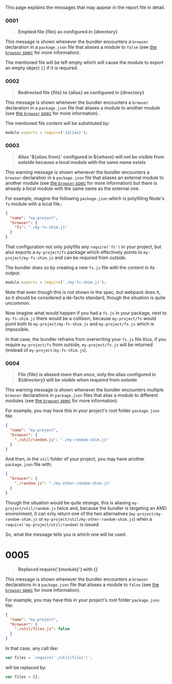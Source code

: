 This page explains the messages that may appear in the report file in detail.

### 0001
> **Emptied file {file} as configured in {directory}**

This message is shown whenever the bundler encounters a `browser` declaration in a `package.json` file that aliases a module to `false` (see [the `browser` spec](https://github.com/defunctzombie/package-browser-field-spec/blob/master/README.md) for more information).

The mentioned file will be left empty which will cause the module to export an empty object `{}` if it is required.

### 0002
> **Redirected file {file} to {alias} as configured in {directory}**

This message is shown whenever the bundler encounters a `browser` declaration in a `package.json` file that aliases a module to another module (see [the `browser` spec](https://github.com/defunctzombie/package-browser-field-spec/blob/master/README.md) for more information).

The mentioned file content will be substituted by:

```javascript
module.exports = require('{alias}');
```

### 0003
> **Alias '${alias.from}' configured in ${where} will not be visible from outside because a local module with the same name exists**

This warning message is shown whenever the bundler encounters a `browser` declaration in a `package.json` file that aliases an external module to another module (see [the `browser` spec](https://github.com/defunctzombie/package-browser-field-spec/blob/master/README.md) for more information) but there is already a local module with the same name as the external one.

For example, imagine the following `package.json` which is polyfilling Node's `fs` module with a local file.:

```json
{
  "name": "my-project",
  "browser": {
    "fs": "./my-fs-shim.js"
  }
}
```

That configuration not only polyfills any `require('fs')` in your project, but also exports a `my-project/fs` package which effectively points to `my-project/my-fs-shim.js` and can be required from outside.

The bundler does so by creating a new `fs.js` file with the content in its output:

```javascript
module.exports = require('./my-fs-shim.js');
```

Note that even though this is not shown in the spec, but webpack does it, so it should be considered a de-facto standard, though the situation is quite uncommon.

Now imagine what would happen if you had a `fs.js` in your package, next to `my-fs-shim.js` there would be a collision, because `my-project/fs` would point both to `my-project/my-fs-shim.js` and `my-project/fs.js` which is impossible. 

In that case, the bundler refrains from overwriting your `fs.js` file thus, if you require `my-project/fs` from outside, `my-project/fs.js` will be returned (instead of `my-project/my-fs-shim.js`).

### 0004
> **File {file} is aliased more than once, only the alias configured in ${directory} will be visible when required from outside**

This warning message is shown whenever the bundler encounters multiple `browser` declarations in `package.json` files that alias a module to different modules (see [the `browser` spec](https://github.com/defunctzombie/package-browser-field-spec/blob/master/README.md) for more information).

For example, you may have this in your project's root folder `package.json` file:

```json
{
  "name": "my-project",
  "browser": {
    "./util/random.js": "./my-random-shim.js"
  }
}
```

And then, in the `util` folder of your project, you may have another `package.json` file with:

```json
{
  "browser": {
    "./random.js": "./my-other-random-shim.js"
  }
}
```

Though the situation would be quite strange, this is aliasing `my-project/util/random.js` twice and, because the bundler is targeting an AMD environment, it can only return one of the two alternatives (`my-project/my-random-shim.js` or `my-project/util/my-other-random-shim.js`) when a `require('my-project/util/random)` is issued.

So, what the message tells you is which one will be used.

# 0005

> **Replaced require('{module}') with {}**

This message is shown whenever the bundler encounters a `browser` declarations in a `package.json` file that aliases a module to `false` (see [the `browser` spec](https://github.com/defunctzombie/package-browser-field-spec/blob/master/README.md) for more information).

For example, you may have this in your project's root folder `package.json` file:

```json
{
  "name": "my-project",
  "browser": {
    "./util/files.js": false
  }
}
```

In that case, any call like:

```javascript 
var files = `require('./util/files')`;
```

will be replaced by:

```javascript 
var files = {};
```
